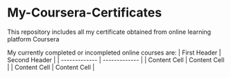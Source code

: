 # My-Coursera-Certificates
This repository includes all my certificate obtained from online learning platform Coursera

My currently completed or incompleted online courses are: 
| First Header  | Second Header |
| ------------- | ------------- |
| Content Cell  | Content Cell  |
| Content Cell  | Content Cell  |
